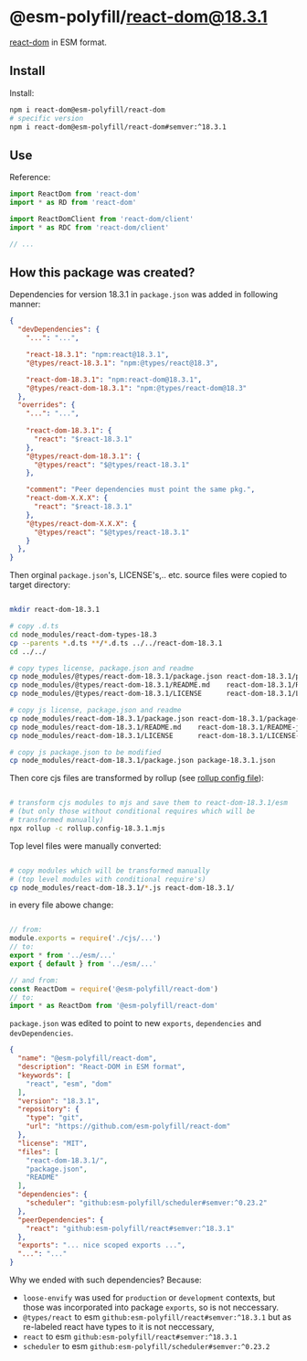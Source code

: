 # @esm-polyfill/react-dom@18.3.1

[react-dom](https://www.npmjs.com/package/react-dom) in ESM format.


## Install

Install:

```sh
npm i react-dom@esm-polyfill/react-dom
# specific version
npm i react-dom@esm-polyfill/react-dom#semver:^18.3.1
```

## Use 

Reference:

```ts
import ReactDom from 'react-dom'
import * as RD from 'react-dom'

import ReactDomClient from 'react-dom/client'
import * as RDC from 'react-dom/client'

// ...

```

## How this package was created?



Dependencies for version 18.3.1 in `package.json` was added in
following manner:

```json
{
  "devDependencies": {
    "...": "...",

    "react-18.3.1": "npm:react@18.3.1",
    "@types/react-18.3.1": "npm:@types/react@18.3",

    "react-dom-18.3.1": "npm:react-dom@18.3.1",
    "@types/react-dom-18.3.1": "npm:@types/react-dom@18.3"
  },
  "overrides": {
    "...": "...",
    
    "react-dom-18.3.1": {
      "react": "$react-18.3.1"
    },
    "@types/react-dom-18.3.1": {
      "@types/react": "$@types/react-18.3.1"
    },

    "comment": "Peer dependencies must point the same pkg.",
    "react-dom-X.X.X": {
      "react": "$react-18.3.1"
    },
    "@types/react-dom-X.X.X": {
      "@types/react": "$@types/react-18.3.1"
    }
  },
}
```


Then orginal `package.json`'s, LICENSE's,.. etc. source files 
were copied to target directory:


```sh

mkdir react-dom-18.3.1

# copy .d.ts
cd node_modules/react-dom-types-18.3
cp --parents *.d.ts **/*.d.ts ../../react-dom-18.3.1
cd ../../

# copy types license, package.json and readme
cp node_modules/@types/react-dom-18.3.1/package.json react-dom-18.3.1/package-types.json
cp node_modules/@types/react-dom-18.3.1/README.md    react-dom-18.3.1/README-types.md
cp node_modules/@types/react-dom-18.3.1/LICENSE      react-dom-18.3.1/LICENSE-types

# copy js license, package.json and readme
cp node_modules/react-dom-18.3.1/package.json react-dom-18.3.1/package-js.json
cp node_modules/react-dom-18.3.1/README.md    react-dom-18.3.1/README-js.md
cp node_modules/react-dom-18.3.1/LICENSE      react-dom-18.3.1/LICENSE-js

# copy js package.json to be modified
cp node_modules/react-dom-18.3.1/package.json package-18.3.1.json

```

Then core cjs files are transformed by rollup
(see [rollup config file](./rollup.config-18.3.1.mjs)):


```sh

# transform cjs modules to mjs and save them to react-dom-18.3.1/esm
# (but only those without conditional requires which will be 
# transformed manually)
npx rollup -c rollup.config-18.3.1.mjs

```

Top level files were manually converted:

```sh

# copy modules which will be transformed manually
# (top level modules with conditional require's)
cp node_modules/react-dom-18.3.1/*.js react-dom-18.3.1/

```

in every file abowe change:

```js

// from:
module.exports = require('./cjs/...')
// to:
export * from '../esm/...'
export { default } from '../esm/...'

// and from:
const ReactDom = require('@esm-polyfill/react-dom')
// to:
import * as ReactDom from '@esm-polyfill/react-dom'

```

`package.json` was edited to point to new `exports`, `dependencies`
and `devDependencies`.

```json
{
  "name": "@esm-polyfill/react-dom",
  "description": "React-DOM in ESM format",
  "keywords": [
    "react", "esm", "dom"
  ],
  "version": "18.3.1",
  "repository": {
    "type": "git",
    "url": "https://github.com/esm-polyfill/react-dom"
  },
  "license": "MIT",
  "files": [
    "react-dom-18.3.1/",
    "package.json",
    "README"
  ],
  "dependencies": {
    "scheduler": "github:esm-polyfill/scheduler#semver:^0.23.2"
  },
  "peerDependencies": {
    "react": "github:esm-polyfill/react#semver:^18.3.1"
  },
  "exports": "... nice scoped exports ...",
  "...": "..."
}
```

Why we ended with such dependencies? Because:

* `loose-envify` was used for `production` or `development` 
  contexts, but those was incorporated into package `exports`,
  so is not neccessary.
* `@types/react` to esm `github:esm-polyfill/react#semver:^18.3.1`
  but as re-labeled react have types to it is not neccessary,
* `react` to esm `github:esm-polyfill/react#semver:^18.3.1`
* `scheduler` to esm `github:esm-polyfill/scheduler#semver:^0.23.2`
